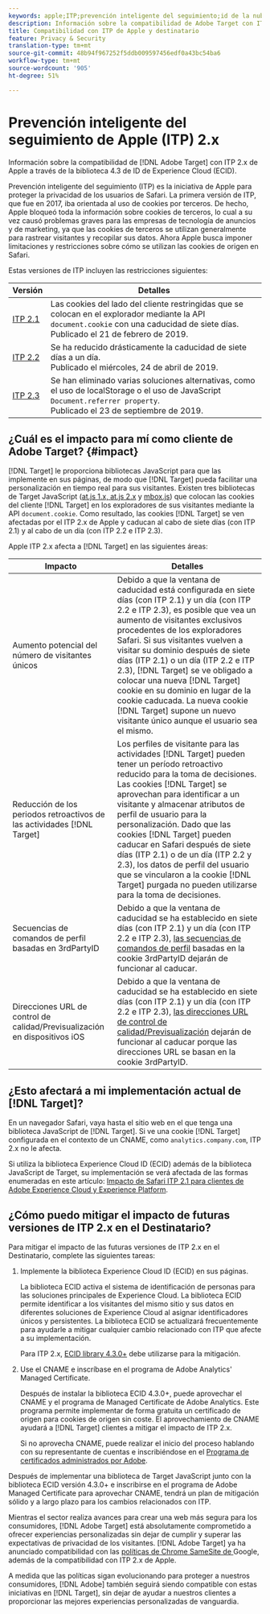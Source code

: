 ```yaml
---
keywords: apple;ITP;prevención inteligente del seguimiento;id de la nube de experiencias;ecid
description: Información sobre la compatibilidad de Adobe Target con ITP 2.x de Apple mediante la biblioteca 4.3 de ID de Experience Cloud (ECID).
title: Compatibilidad con ITP de Apple y destinatario
feature: Privacy & Security
translation-type: tm+mt
source-git-commit: 48b94f967252f5ddb009597456edf0a43bc54ba6
workflow-type: tm+mt
source-wordcount: '905'
ht-degree: 51%

---
```



# Prevención inteligente del seguimiento de Apple (ITP) 2.x

Información sobre la compatibilidad de [!DNL Adobe Target] con ITP 2.x de Apple a través de la biblioteca 4.3 de ID de Experience Cloud (ECID).

Prevención inteligente del seguimiento (ITP) es la iniciativa de Apple para proteger la privacidad de los usuarios de Safari. La primera versión de ITP, que fue en 2017, iba orientada al uso de cookies por terceros. De hecho, Apple bloqueó toda la información sobre cookies de terceros, lo cual a su vez causó problemas graves para las empresas de tecnología de anuncios y de marketing, ya que las cookies de terceros se utilizan generalmente para rastrear visitantes y recopilar sus datos. Ahora Apple busca imponer limitaciones y restricciones sobre cómo se utilizan las cookies de origen en Safari.

Estas versiones de ITP incluyen las restricciones siguientes:

| Versión | Detalles |
| --- | --- |
| [ITP 2.1](https://webkit.org/blog/8613/intelligent-tracking-prevention-2-1/) | Las cookies del lado del cliente restringidas que se colocan en el explorador mediante la API `document.cookie` con una caducidad de siete días.<br>Publicado el 21 de febrero de 2019. |
| [ITP 2.2](https://webkit.org/blog/8828/intelligent-tracking-prevention-2-2/) | Se ha reducido drásticamente la caducidad de siete días a un día.<br>Publicado el miércoles, 24 de abril de 2019. |
| [ITP 2.3](https://webkit.org/blog/9521/intelligent-tracking-prevention-2-3/) | Se han eliminado varias soluciones alternativas, como el uso de localStorage o el uso de JavaScript `Document.referrer property`.<br>Publicado el 23 de septiembre de 2019. |

## ¿Cuál es el impacto para mí como cliente de Adobe Target? {#impact}

[!DNL Target] le proporciona bibliotecas JavaScript para que las implemente en sus páginas, de modo que [!DNL Target] pueda facilitar una personalización en tiempo real para sus visitantes. Existen tres bibliotecas de Target JavaScript ([at.js 1.x, at.js 2.x](/help/c-implementing-target/c-implementing-target-for-client-side-web/c-how-atjs-works/how-atjs-works.md) y [mbox.js](/help/c-implementing-target/c-implementing-target-for-client-side-web/t-mbox-download/mbox-download.md)) que colocan las cookies del cliente [!DNL Target] en los exploradores de sus visitantes mediante la API `document.cookie`. Como resultado, las cookies [!DNL Target] se ven afectadas por el ITP 2.x de Apple y caducan al cabo de siete días (con ITP 2.1) y al cabo de un día (con ITP 2.2 e ITP 2.3).

Apple ITP 2.x afecta a [!DNL Target] en las siguientes áreas:

| Impacto | Detalles |
| --- | --- |
| Aumento potencial del número de visitantes únicos | Debido a que la ventana de caducidad está configurada en siete días (con ITP 2.1) y un día (con ITP 2.2 e ITP 2.3), es posible que vea un aumento de visitantes exclusivos procedentes de los exploradores Safari. Si sus visitantes vuelven a visitar su dominio después de siete días (ITP 2.1) o un día (ITP 2.2 e ITP 2.3), [!DNL Target] se ve obligado a colocar una nueva [!DNL Target] cookie en su dominio en lugar de la cookie caducada. La nueva cookie [!DNL Target] supone un nuevo visitante único aunque el usuario sea el mismo. |
| Reducción de los periodos retroactivos de las actividades [!DNL Target] | Los perfiles de visitante para las actividades [!DNL Target] pueden tener un período retroactivo reducido para la toma de decisiones. Las cookies [!DNL Target] se aprovechan para identificar a un visitante y almacenar atributos de perfil de usuario para la personalización. Dado que las cookies [!DNL Target] pueden caducar en Safari después de siete días (ITP 2.1) o de un día (ITP 2.2 y 2.3), los datos de perfil del usuario que se vincularon a la cookie [!DNL Target] purgada no pueden utilizarse para la toma de decisiones. |
| Secuencias de comandos de perfil basadas en 3rdPartyID | Debido a que la ventana de caducidad se ha establecido en siete días (con ITP 2.1) y un día (con ITP 2.2 e ITP 2.3), [las secuencias de comandos de perfil](/help/c-target/c-visitor-profile/profile-parameters.md) basadas en la cookie 3rdPartyID dejarán de funcionar al caducar. |
| Direcciones URL de control de calidad/Previsualización en dispositivos iOS | Debido a que la ventana de caducidad se ha establecido en siete días (con ITP 2.1) y un día (con ITP 2.2 e ITP 2.3), [las direcciones URL de control de calidad/Previsualización](/help/c-activities/c-activity-qa/activity-qa.md) dejarán de funcionar al caducar porque las direcciones URL se basan en la cookie 3rdPartyID. |

## ¿Esto afectará a mi implementación actual de [!DNL Target]?

En un navegador Safari, vaya hasta el sitio web en el que tenga una biblioteca JavaScript de [!DNL Target]. Si ve una cookie [!DNL Target] configurada en el contexto de un CNAME, como `analytics.company.com`, ITP 2.x no le afecta.

Si utiliza la biblioteca Experience Cloud ID (ECID) además de la biblioteca JavaScript de Target, su implementación se verá afectada de las formas enumeradas en este artículo: [Impacto de Safari ITP 2.1 para clientes de Adobe Experience Cloud y Experience Platform](https://medium.com/adobetech/safari-itp-2-1-impact-on-adobe-experience-cloud-customers-9439cecb55ac).

## ¿Cómo puedo mitigar el impacto de futuras versiones de ITP 2.x en el Destinatario?

Para mitigar el impacto de las futuras versiones de ITP 2.x en el Destinatario, complete las siguientes tareas:

1. Implemente la biblioteca Experience Cloud ID (ECID) en sus páginas.

   La biblioteca ECID activa el sistema de identificación de personas para las soluciones principales de Experience Cloud. La biblioteca ECID permite identificar a los visitantes del mismo sitio y sus datos en diferentes soluciones de Experience Cloud al asignar identificadores únicos y persistentes. La biblioteca ECID se actualizará frecuentemente para ayudarle a mitigar cualquier cambio relacionado con ITP que afecte a su implementación.

   Para ITP 2.x, [ECID library 4.3.0+](https://experienceleague.adobe.com/docs/id-service/using/release-notes/release-notes.html) debe utilizarse para la mitigación.

1. Use el CNAME e inscríbase en el programa de Adobe Analytics&#39; Managed Certificate.

   Después de instalar la biblioteca ECID 4.3.0+, puede aprovechar el CNAME y el programa de Managed Certificate de Adobe Analytics. Este programa permite implementar de forma gratuita un certificado de origen para cookies de origen sin coste. El aprovechamiento de CNAME ayudará a [!DNL Target] clientes a mitigar el impacto de ITP 2.x.

   Si no aprovecha CNAME, puede realizar el inicio del proceso hablando con su representante de cuentas e inscribiéndose en el [Programa de certificados administrados por Adobe](https://experienceleague.adobe.com/docs/core-services/interface/ec-cookies/cookies-first-party.html#adobe-managed-certificate-program).

Después de implementar una biblioteca de Target JavaScript junto con la biblioteca ECID versión 4.3.0+ e inscribirse en el programa de Adobe Managed Certificate para aprovechar CNAME, tendrá un plan de mitigación sólido y a largo plazo para los cambios relacionados con ITP.

Mientras el sector realiza avances para crear una web más segura para los consumidores, [!DNL Adobe Target] está absolutamente comprometido a ofrecer experiencias personalizadas sin dejar de cumplir y superar las expectativas de privacidad de los visitantes. [!DNL Adobe Target] ya ha anunciado compatibilidad con las  [políticas de Chrome SameSite de ](/help/c-implementing-target/c-considerations-before-you-implement-target/c-privacy/google-chrome-samesite-cookie-policies.md) Google, además de la compatibilidad con ITP 2.x de Apple.

A medida que las políticas sigan evolucionando para proteger a nuestros consumidores, [!DNL Adobe] también seguirá siendo compatible con estas iniciativas en [!DNL Target], sin dejar de ayudar a nuestros clientes a proporcionar las mejores experiencias personalizadas de vanguardia.
